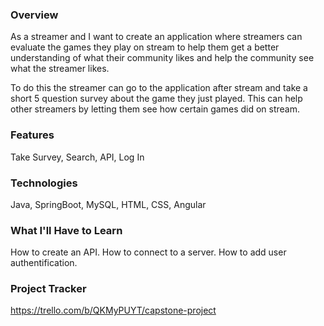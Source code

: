 ### Overview
As a streamer and I want to create an application where streamers can evaluate the games they play on stream to help them get a better understanding of what their community likes and help the community see what the streamer likes.

To do this the streamer can go to the application after stream and take a short 5 question survey about the game they just played. This can help other streamers by letting them see how certain games did on stream. 

### Features
Take Survey,
Search,
API,
Log In

### Technologies
Java,
SpringBoot,
MySQL,
HTML,
CSS,
Angular

### What I'll Have to Learn
How to create an API.
How to connect to a server.
How to add user authentification.

### Project Tracker
https://trello.com/b/QKMyPUYT/capstone-project
